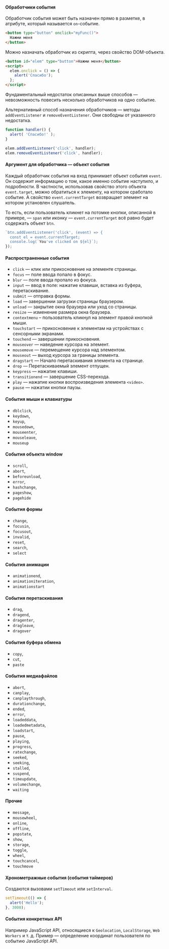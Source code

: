 #### Обработчики события

Обработчик события может быть назначен прямо в разметке, в атрибуте, который называется `on`-событие.

```html
<button type="button" onclick="myFunc()">
  Нажми меня
</button>
```

Можно назначать обработчик из скрипта, через свойство DOM-объекта.

```html
<button id="elem" type="button">Нажми меня</button>
<script>
  elem.onclick = () => {
    alert('Спасибо');
  };
</script>
```

Фундаментальный недостаток описанных выше способов — невозможность повесить несколько обработчиков на одно событие.

Альтернативный способ назначения обработчиков — методы `addEventListener` и `removeEventListener`. Они свободны от указанного недостатка.

```js
function handler() {
  alert( 'Спасибо!' );
}

elem.addEventListener('click', handler);
elem.removeEventListener('click', handler);
```

#### Аргумент для обработчика — объект события

Каждый обработчик события на вход принимает объект события `event`. Он содержит информацию о том, какое именно событие наступило, и подробности. В частности, использовав свойство этого объекта `event.target`, можно обратиться к элементу, на котором сработало событие. А свойство `event.currentTarget` возвращает элемент на котором установлен слушатель.

То есть, если пользователь кликнет на потомке кнопки, описанной в примере, — `span` или иконку — `event.currentTarget` всё равно будет содержать объект `btn`.

```js
`btn.addEventListener('click', (event) => {
  const el = event.currentTarget;
  console.log(`You've clicked on ${el}`);
});
```

#### Распространенные события

- `click` — клик или прикосновение на элементе страницы.
- `focus` — поле ввода попало в фокус.
- `blur` — поле ввода пропало из фокуса.
- `input` — ввод в поле: нажатие клавиши, вставка из буфера, перетаскивание.
- `submit` — отправка формы.
- `load` — завершении загрузки страницы браузером.
- `unload` — закрытие окна браузера или уход со страницы.
- `resize` — изменение размера окна браузера.
- `contextmenu` – пользователь кликнул на элемент правой кнопкой мыши.
- `touchstart` — прикосновение к элементам на устройствах с сенсорными экранами.
- `touchend` — завершении прикосновения.
- `mouseover` — наведение курсора на элемент.
- `mousemove` — перемещение курсора над элементом.
- `mouseout` — выход курсора за границы элемента.
- `dragstart` — Начало перетаскивания элемента на странице.
- `drop` — Перетаскиваемый элемент отпущен.
- `keypress` — нажатие клавиши.
- `transitionend` — завершение CSS-перехода.
- `play` — нажатие кнопки воспроизведения элемента `<video>`.
- `pause` — нажатии кнопки паузы.

#### События мыши и клавиатуры

- `dblclick`,
- `keydown`,
- `keyup`,
- `mousedown`,
- `mouseenter`,
- `mouseleave`,
- `mouseup`

#### События объекта window

- `scroll`,
- `abort`,
- `beforeunload`,
- `error`,
- `hashchange`,
- `pageshow`,
- `pagehide`

#### События формы

- `change`,
- `focusin`,
- `focusout`,
- `invalid`,
- `reset`,
- `search`,
- `select`

#### События анимации

- `animationend`,
- `animationiteration`,
- `animationstart`

#### События перетаскивания

- `drag`,
- `dragend`,
- `dragenter`,
- `dragleave`,
- `dragover`

#### События буфера обмена

- `copy`,
- `cut`,
- `paste`

#### События медиафайлов

- `abort`,
- `canplay`,
- `canplaythrough`,
- `durationchange`,
- `ended`,
- `error`,
- `loadeddata`,
- `loadedmetadata`,
- `loadstart`,
- `pause`,
- `playing`,
- `progress`,
- `ratechange`,
- `seeked`,
- `seeking`,
- `stalled`,
- `suspend`,
- `timeupdate`,
- `volumechange`,
- `waiting`

#### Прочие

- `message`,
- `mousewheel`,
- `online`,
- `offline`,
- `popstate`,
- `show`,
- `storage`,
- `toggle`,
- `wheel`,
- `touchcancel`,
- `touchmove`

#### Хронометражные события (события таймеров)

Создаются вызовами `setTimeout` или `setInterval`.

```js
setTimeout(() => {
  alert('Hello');
}, 3000);
```

#### События конкретных API

Например JavaScript API, относящиеся к `Geolocation`, `LocalStorage`, `Web Workers` и т. д. Пример — определение координат пользователя по событию JavaScript API.
